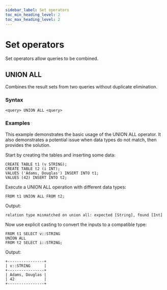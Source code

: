 ```yaml
---
sidebar_label: Set operators
toc_min_heading_level: 2
toc_max_heading_level: 2
---
```


# Set operators

Set operators allow queries to be combined.

## UNION ALL

Combines the result sets from two queries without duplicate elimination.

### Syntax

```scopeql
<query> UNION ALL <query>
```

### Examples

This example demonstrates the basic usage of the UNION ALL operator. It also demonstrates a potential issue when data types do not match, then provides the solution.

Start by creating the tables and inserting some data:

```scopeql
CREATE TABLE t1 (v STRING);
CREATE TABLE t2 (i INT);
VALUES ('Adams, Douglas') INSERT INTO t1;
VALUES (42) INSERT INTO t2;
```

Execute a UNION ALL operation with different data types:

```scopeql
FROM t1 UNION ALL FROM t2;
```

Output:

```
relation type mismatched on union all: expected [String], found [Int]
```

Now use explicit casting to convert the inputs to a compatible type:

```scopeql
FROM t1 SELECT v::STRING
UNION ALL
FROM t2 SELECT i::STRING;
```

Output:

```
+----------------+
| v::STRING      |
+----------------+
| Adams, Douglas |
| 42             |
+----------------+
```
